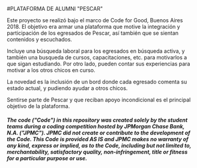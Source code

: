 #PLATAFORMA DE ALUMNI "PESCAR"

Este proyecto se realizó bajo el marco de Code for Good, Buenos Aires 2018.
El objetivo era armar una plataforma que motive la integración y participación de los egresados de Pescar, así también que se sientan contenidos y escuchados.

Incluye una búsqueda laboral para los egresados en búsqueda activa, y también una busqueda de cursos, capacitaciones, etc. para motivarlos a que sigan estudiando.
Por otro lado, pueden contar sus experiencias para motivar a los otros chicos en curso.

La novedad es la inclusión de un bord donde cada egresado comenta su estado actual, y pudiendo ayudar a otros chicos.

Sentirse parte de Pescar y que reciban apoyo incondicional es el principal objetivo de la plataforma.
##### The code ("Code") in this repository was created solely by the student teams during a coding competition hosted by JPMorgan Chase Bank, N.A. ("JPMC").						JPMC did not create or contribute to the development of the Code.  This Code is provided AS IS and JPMC makes no warranty of any kind, express or implied, as to the Code,						including but not limited to, merchantability, satisfactory quality, non-infringement, title or fitness for a particular purpose or use.